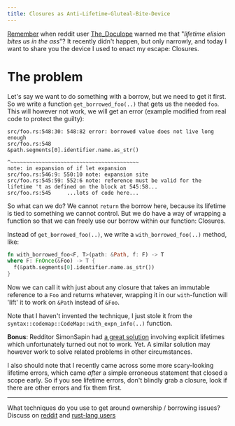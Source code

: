 ```yaml
---
title: Closures as Anti-Lifetime-Gluteal-Bite-Device
---
```


[Remember](/2015/07/09/cow.html)
when reddit user [The_Doculope](https://www.reddit.com/user/The_Doculope) 
warned me that "*lifetime elision bites us in the ass*"? It recently didn't 
happen, but only narrowly, and today I want to share you the device I used to
enact my escape: Closures.

# The problem

Let's say we want to do something with a borrow, but we need to get it first.
So we write a function `get_borrowed_foo(..)` that gets us the needed `foo`.
This will however not work, we will get an error (example modified from real
code to protect the guilty):

```
src/foo.rs:548:30: 548:82 error: borrowed value does not live long enough
src/foo.rs:548                 &path.segments[0].identifier.name.as_str()
                               ^~~~~~~~~~~~~~~~~~~~~~~~~~~~~~~~~~~~~~~~~~
note: in expansion of if let expansion
src/foo.rs:546:9: 550:10 note: expansion site
src/foo.rs:545:59: 552:6 note: reference must be valid for the lifetime 't as defined on the block at 545:58...
src/foo.rs:545     ...lots of code here...
```

So what can we do? We cannot `return` the borrow here, because its lifetime 
is tied to something we cannot control. But we do have a way of wrapping a 
function so that we can freely use our borrow within our function: Closures.

Instead of `get_borrowed_foo(..)`, we write a `with_borrowed_foo(..)` method,
like:

```Rust
fn with_borrowed_foo<F, T>(path: &Path, f: F) -> T
where F: FnOnce(&Foo) -> T {
  f(&path.segments[0].identifier.name.as_str())
}
```

Now we can call it with just about any closure that takes an immutable 
reference to a `Foo` and returns whatever, wrapping it in our 
`with`-function will 'lift' it to work on `&Path` instead of `&Foo`.

Note that I haven't invented the technique, I just stole it from
the `syntax::codemap::CodeMap::with_expn_info(..)` function.

**Bonus**: Redditor SimonSapin had 
[a great solution](https://www.reddit.com/r/rust/comments/3hotge/blog_closures_as_antilifetimerectalbitedevice/cu9aqt4)
involving explicit lifetimes which unfortunately turned out not to work. 
Yet. A similar solution may however work to solve related problems in 
other circumstances.

I also should note that I recently came across some more scary-looking
lifetime errors, which came *after* a simple erroneous statement that
closed a scope early. So if you see lifetime errors, don't blindly grab
a closure, look if there are other errors and fix them first.

----

What techniques do you use to get around ownership / borrowing issues?
Discuss on [reddit](https://www.reddit.com/r/rust/comments/3hotge/blog_closures_as_antilifetimerectalbitedevice/)
and [rust-lang users](https://users.rust-lang.org/t/blog-closures-as-anti-lifetime-gluteal-bite-device/2557)
